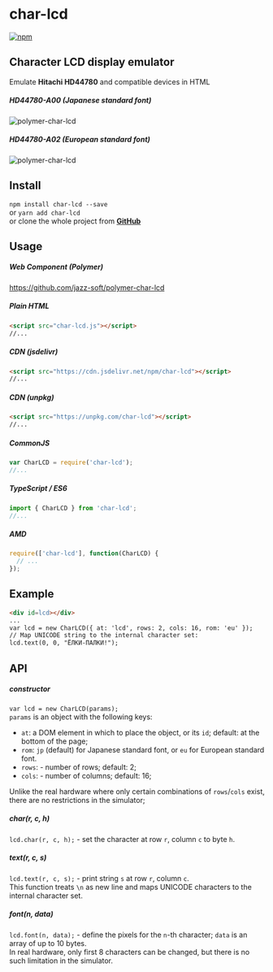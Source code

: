﻿# char-lcd

[![npm](https://img.shields.io/npm/v/char-lcd.svg)](https://www.npmjs.com/package/char-lcd)

## Character LCD display emulator
Emulate **Hitachi HD44780** and compatible devices in HTML

##### HD44780-A00 (Japanese standard font)  
![polymer-char-lcd](https://jazz-soft.github.io/img/char-lcd-jp.png)

##### HD44780-A02 (European standard font)  
![polymer-char-lcd](https://jazz-soft.github.io/img/char-lcd-eu.png)

## Install

`npm install char-lcd --save`  
or `yarn add char-lcd`  
or clone the whole project from [**GitHub**](https://github.com/jazz-soft/char-lcd)

## Usage

##### Web Component (Polymer)

https://github.com/jazz-soft/polymer-char-lcd

##### Plain HTML

```html
<script src="char-lcd.js"></script>
//...
```

##### CDN (jsdelivr)

```html
<script src="https://cdn.jsdelivr.net/npm/char-lcd"></script>
//...
```

##### CDN (unpkg)

```html
<script src="https://unpkg.com/char-lcd"></script>
//...
```

##### CommonJS

```js
var CharLCD = require('char-lcd');
//...
```

##### TypeScript / ES6

```js
import { CharLCD } from 'char-lcd';
//...
```

##### AMD

```js
require(['char-lcd'], function(CharLCD) {
  // ...
});
```

## Example
```html
<div id=lcd></div>
...
var lcd = new CharLCD({ at: 'lcd', rows: 2, cols: 16, rom: 'eu' });
// Map UNICODE string to the internal character set:
lcd.text(0, 0, "ЁЛКИ-ПАЛКИ!");
```

## API
##### constructor
`var lcd = new CharLCD(params);`  
`params` is an object with the following keys:  
- `at`: a DOM element in which to place the object, or its `id`;
default: at the bottom of the page;  
- `rom`: `jp` (default) for Japanese standard font, or `eu` for European standard font.  
- `rows`: - number of rows;
default: 2;  
- `cols`: - number of columns;
default: 16;

Unlike the real hardware where only certain combinations of `rows`/`cols` exist, there are no restrictions in the simulator;


##### char(r, c, h)
`lcd.char(r, c, h);` - set the character at row `r`, column `c` to byte `h`.

##### text(r, c, s)
`lcd.text(r, c, s);` - print string `s` at row `r`, column `c`.  
This function treats `\n` as new line and maps UNICODE characters to the internal character set.

##### font(n, data)
`lcd.font(n, data);` - define the pixels for the `n`-th character; `data` is an array of up to 10 bytes.  
In real hardware, only first 8 characters can be changed, but there is no such limitation in the simulator.
